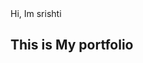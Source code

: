<html>
<head>
<meta charset="UTF-8">
        <meta name="viewport" content="width=device-width, initial-scale=1.0">
<!--=============== FAVICON ===============-->
        <link rel="shortcut icon" href="" type="image/x-icon">
        <!--=============== SWIPER CSS ===============-->
        <link rel="stylesheet" href="">
<!--=============== CSS ===============-->
        <link rel="stylesheet" href="task.css">
 <title> Responsive portfolio website Ansel </title>
    </head>
    <body>
        <!--=============== HEADER ===============-->
        <header class="header" id="header">
            </header>
<!--=============== MAIN ===============-->
        <main class="main">
            <!--=============== HOME ===============-->
            <section class="home section" id="home">
                    <p>Hi, Im srishti </p>
                </section>
            <!--=============== ABOUT ===============-->
            <section class="about section" id="about">
                </section>
 <!--=============== SKILLS ===============-->
            <section class="skills section" id="skills">
                    <h1>This is My portfolio</h1>
                 </section>
<!--=============== SERVICES ===============-->
            <section class="services section">
                </section>
<!--=============== WORK ===============-->
            <section class="work section" id="work">
                </section>
 <!--=============== TESTIMONIALS ===============-->
            <section class="testimonial section">
                 </section>
 <!--=============== CONTACT ===============-->
            <section class="contact section" id="contact">
                </section>
        </main>
<!--=============== FOOTER ===============-->
        <footer class="footer">
             </footer>
  <!--=============== SCROLLREVEAL ===============-->
        <script src=""></script>
 <!--=============== SWIPER JS ===============-->
        <script src=""></script>
  <!--=============== MIXITUP FILTER ===============-->
        <script src=""></script>
<!--=============== MAIN JS ===============-->
        <script src=""></script>
    </body>
</html>
